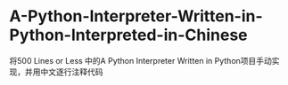 # A-Python-Interpreter-Written-in-Python-Interpreted-in-Chinese
将500 Lines or Less 中的A Python Interpreter Written in Python项目手动实现，并用中文逐行注释代码
